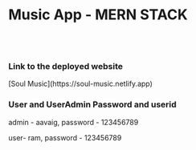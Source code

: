 <h1>Music App - MERN STACK</h1>
<br />
<br />

<h3>Link to the deployed website</h3> <span>[Soul Music](https://soul-music.netlify.app)</span>
  
<h3>User and UserAdmin Password and userid</h3>
<p> admin - aavaig, password - 123456789</p>
<p> user- ram, password - 123456789</p>
